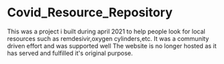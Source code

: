 # Covid_Resource_Repository

This was a project i built during april 2021 to help people look for local resources such as remdesivir,oxygen cylinders,etc.
It was a community driven effort and was supported well
The website is no longer hosted as it has served and fulfilled it's original purpose.
